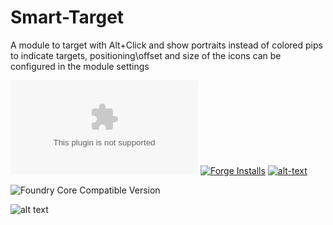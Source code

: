 # Smart-Target
A module to target with Alt+Click and show portraits instead of colored pips to indicate targets, positioning\offset and size of the icons can be configured in the module settings

![Latest Release Download Count](https://img.shields.io/github/downloads/theripper93/Smart-Target/latest/module.zip?color=2b82fc&label=DOWNLOADS&style=for-the-badge) [![Forge Installs](https://img.shields.io/badge/dynamic/json?label=Forge%20Installs&query=package.installs&suffix=%25&url=https%3A%2F%2Fforge-vtt.com%2Fapi%2Fbazaar%2Fpackage%2Fsmarttarget&colorB=03ff1c&style=for-the-badge)](https://forge-vtt.com/bazaar#package=smarttarget) [![alt-text](https://img.shields.io/badge/-Patreon-%23ff424d?style=for-the-badge)](https://www.patreon.com/theripper93)



![Foundry Core Compatible Version](https://img.shields.io/badge/dynamic/json.svg?url=https%3A%2F%2Fgithub.com%2Ftheripper93%2FSmart-Target%2Fmodule.json&label=Foundry%20Version&query=$.compatibleCoreVersion&colorB=orange)




![alt text](https://github.com/theripper93/Smart-Target/raw/main/smartTarget.jpg)
